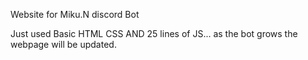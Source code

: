 Website for Miku.N discord Bot

Just used Basic HTML CSS AND  25 lines of JS... as the bot grows the webpage will be updated.
